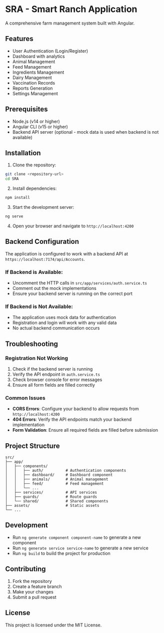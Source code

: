 # SRA - Smart Ranch Application

A comprehensive farm management system built with Angular.

## Features

- User Authentication (Login/Register)
- Dashboard with analytics
- Animal Management
- Feed Management
- Ingredients Management
- Dairy Management
- Vaccination Records
- Reports Generation
- Settings Management

## Prerequisites

- Node.js (v14 or higher)
- Angular CLI (v15 or higher)
- Backend API server (optional - mock data is used when backend is not available)

## Installation

1. Clone the repository:
```bash
git clone <repository-url>
cd SRA
```

2. Install dependencies:
```bash
npm install
```

3. Start the development server:
```bash
ng serve
```

4. Open your browser and navigate to `http://localhost:4200`

## Backend Configuration

The application is configured to work with a backend API at `https://localhost:7174/api/Accounts`. 

### If Backend is Available:
- Uncomment the HTTP calls in `src/app/services/auth.service.ts`
- Comment out the mock implementations
- Ensure your backend server is running on the correct port

### If Backend is Not Available:
- The application uses mock data for authentication
- Registration and login will work with any valid data
- No actual backend communication occurs

## Troubleshooting

### Registration Not Working
1. Check if the backend server is running
2. Verify the API endpoint in `auth.service.ts`
3. Check browser console for error messages
4. Ensure all form fields are filled correctly

### Common Issues
- **CORS Errors**: Configure your backend to allow requests from `http://localhost:4200`
- **404 Errors**: Verify the API endpoints match your backend implementation
- **Form Validation**: Ensure all required fields are filled before submission

## Project Structure

```
src/
├── app/
│   ├── components/
│   │   ├── auth/          # Authentication components
│   │   ├── dashboard/     # Dashboard component
│   │   ├── animals/       # Animal management
│   │   ├── feed/          # Feed management
│   │   └── ...
│   ├── services/          # API services
│   ├── guards/            # Route guards
│   └── shared/            # Shared components
├── assets/                # Static assets
└── ...
```

## Development

- Run `ng generate component component-name` to generate a new component
- Run `ng generate service service-name` to generate a new service
- Run `ng build` to build the project for production

## Contributing

1. Fork the repository
2. Create a feature branch
3. Make your changes
4. Submit a pull request

## License

This project is licensed under the MIT License.
